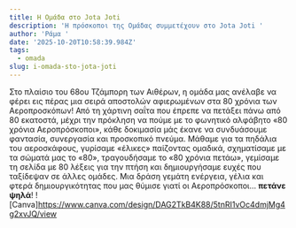 ```yaml
---
title: Η Ομάδα στο Jota Joti
description: 'Η πρόσκοποι της Ομάδας συμμετέχουν στο Jota Joti '
author: 'Ράμα '
date: '2025-10-20T10:58:39.984Z'
tags:
  - omada
slug: i-omada-sto-jota-joti
---
```

Στο πλαίσιο του 68ου Τζάμπορη των Αιθέρων, η ομάδα μας ανέλαβε να φέρει εις πέρας μια σειρά αποστολών αφιερωμένων στα 80 χρόνια των Αεροπροσκόπων! Από τη χάρτινη σαΐτα που έπρεπε να πετάξει πάνω από 80 εκατοστά, μέχρι την πρόκληση να πούμε με το φωνητικό αλφάβητο «80 χρόνια Αεροπρόσκοποι», κάθε δοκιμασία μάς έκανε να συνδυάσουμε φαντασία, συνεργασία και προσκοπικό πνεύμα. Μάθαμε για τα πηδάλια του αεροσκάφους, γυρίσαμε «έλικες» παίζοντας ομαδικά, σχηματίσαμε με τα σώματά μας το «80», τραγουδήσαμε το «80 χρόνια πετάω», γεμίσαμε τη σελίδα με 80 λέξεις για την πτήση και δημιουργήσαμε ευχές που ταξίδεψαν σε άλλες ομάδες. Μια δράση γεμάτη ενέργεια, γέλια και φτερά δημιουργικότητας που μας θύμισε γιατί οι Αεροπρόσκοποι… **πετάνε ψηλά**!
!\[Canva]https://www.canva.com/design/DAG2TkB4K88/5tnRI1vOc4dmjMg4g2xvJQ/view
